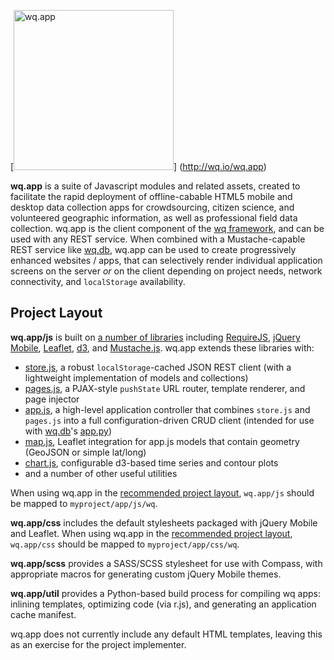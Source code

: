 [<img src="https://raw.github.com/wq/wq/master/images/512/wq.app.png"
  width="256" height="256"
  alt="wq.app">]
  (http://wq.io/wq.app)

**wq.app** is a suite of Javascript modules and related assets, created to facilitate the rapid deployment of offline-cabable HTML5 mobile and desktop data collection apps for crowdsourcing, citizen science, and volunteered geographic information, as well as professional field data collection.  wq.app is the client component of the [wq framework], and can be used with any REST service.  When combined with a Mustache-capable REST service like [wq.db], wq.app can be used to create progressively enhanced websites / apps, that can selectively render individual application screens on the server *or* on the client depending on project needs, network connectivity, and `localStorage` availability.

## Project Layout

**wq.app/js** is built on [a number of libraries] including [RequireJS], [jQuery Mobile], [Leaflet], [d3], and [Mustache.js].  wq.app extends these libraries with:

 - [store.js], a robust `localStorage`-cached JSON REST client (with a lightweight implementation of models and collections)
 - [pages.js], a PJAX-style `pushState` URL router, template renderer, and page injector
 - [app.js], a high-level application controller that combines `store.js` and `pages.js` into a full configuration-driven CRUD client (intended for use with [wq.db]'s [app.py])
 - [map.js], Leaflet integration for app.js models that contain geometry (GeoJSON or simple lat/long)
 - [chart.js], configurable d3-based time series and contour plots
 - and a number of other useful utilities

When using wq.app in the [recommended project layout], `wq.app/js` should be mapped to `myproject/app/js/wq`.

**wq.app/css** includes the default stylesheets packaged with jQuery Mobile and Leaflet.  When using wq.app in the [recommended project layout], `wq.app/css` should be mapped to `myproject/app/css/wq`.

**wq.app/scss** provides a SASS/SCSS stylesheet for use with Compass, with appropriate macros for generating custom jQuery Mobile themes.

**wq.app/util** provides a Python-based build process for compiling wq apps: inlining templates, optimizing code (via r.js), and generating an application cache manifest.

wq.app does not currently include any default HTML templates, leaving this as an exercise for the project implementer.

 [wq framework]: http://wq.io
 [recommended project layout]: https://github.com/wq/django-wq-template
 [a number of libraries]: http://wq.io/docs/third-party

 [RequireJS]: http://requirejs.org
 [jQuery Mobile]: http://jquerymobile.com
 [Leaflet]: http://leafletjs.com
 [d3]: http://d3js.org
 [Mustache.js]: https://mustache.github.com/
 
 [store.js]: http://wq.io/docs/store.js
 [pages.js]: http://wq.io/docs/pages.js
 [app.js]: http://wq.io/docs/app.js
 [map.js]: http://wq.io/docs/map.js
 [chart.js]: http://wq.io/docs/chart.js
 
 [wq.db]: http://wq.io/wq.db
 [app.py]: http://wq.io/docs/rest
